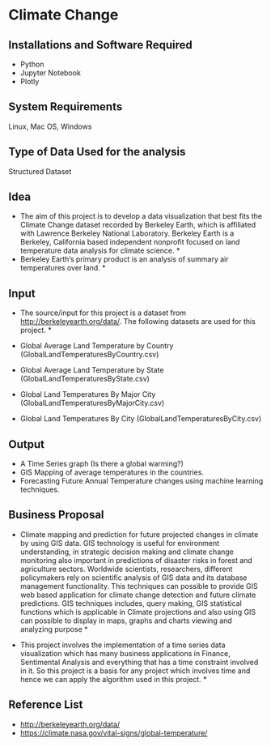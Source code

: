 # Climate Change
## Installations and Software Required
* Python
* Jupyter Notebook
* Plotly

## System Requirements
Linux, Mac OS, Windows

## Type of Data Used for the analysis
Structured Dataset

## Idea

* The aim of this project is to develop a data visualization that best fits the Climate Change dataset recorded by Berkeley Earth, which is affiliated with Lawrence Berkeley National Laboratory. Berkeley Earth is a Berkeley, California based independent nonprofit focused on land temperature data analysis for climate science. * 
* Berkeley Earth’s primary product is an analysis of summary air temperatures over land. *

## Input

* The source/input for this project is a dataset from http://berkeleyearth.org/data/. The following datasets are used for this project. *

* Global Average Land Temperature by Country (GlobalLandTemperaturesByCountry.csv) 
* Global Average Land Temperature by State (GlobalLandTemperaturesByState.csv) 
* Global Land Temperatures By Major City (GlobalLandTemperaturesByMajorCity.csv) 
* Global Land Temperatures By City (GlobalLandTemperaturesByCity.csv)

## Output

* A Time Series graph (Is there a global warming?)
* GIS Mapping of average temperatures in the countries.
* Forecasting Future Annual Temperature changes using machine learning techniques.


## Business Proposal
	
* Climate mapping and prediction for future projected changes in climate by using GIS data. GIS technology is useful for environment understanding, in strategic decision making and climate change monitoring also important in predictions of disaster risks in forest and agriculture sectors. Worldwide scientists, researchers, different policymakers rely on scientific analysis of GIS data and its database management functionality. This techniques can possible to provide GIS web based application for climate change detection and future climate predictions. GIS techniques includes, query making, GIS statistical functions which is applicable in Climate projections and also using GIS can possible to display in maps, graphs and charts viewing and analyzing purpose *

* This project involves the implementation of a time series data visualization which has many business applications in Finance, Sentimental Analysis and everything that has a time constraint involved in it. So this project is a basis for any project which involves time and hence we can apply the algorithm used in this project. *

## Reference List
* http://berkeleyearth.org/data/
* https://climate.nasa.gov/vital-signs/global-temperature/

